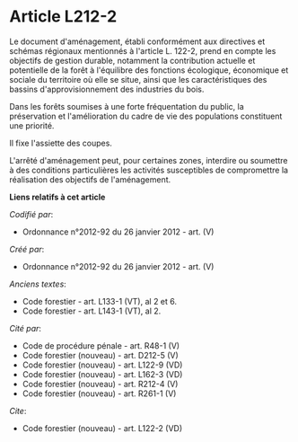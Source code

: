 # Article L212-2

Le document d'aménagement, établi conformément aux directives et schémas régionaux mentionnés à l'article L. 122-2, prend en
compte les objectifs de gestion durable, notamment la contribution actuelle et potentielle de la forêt à l'équilibre des
fonctions écologique, économique et sociale du territoire où elle se situe, ainsi que les caractéristiques des bassins
d'approvisionnement des industries du bois.

Dans les forêts soumises à une forte fréquentation du public, la préservation et l'amélioration du cadre de vie des
populations constituent une priorité.

Il fixe l'assiette des coupes.

L'arrêté d'aménagement peut, pour certaines zones, interdire ou soumettre à des conditions particulières les activités
susceptibles de compromettre la réalisation des objectifs de l'aménagement.

**Liens relatifs à cet article**

_Codifié par_:

  - Ordonnance n°2012-92 du 26 janvier 2012 - art. (V)

_Créé par_:

  - Ordonnance n°2012-92 du 26 janvier 2012 - art. (V)

_Anciens textes_:

  - Code forestier - art. L133-1 (VT), al 2 et 6.
  - Code forestier - art. L143-1 (VT), al 2.

_Cité par_:

  - Code de procédure pénale - art. R48-1 (V)
  - Code forestier (nouveau) - art. D212-5 (V)
  - Code forestier (nouveau) - art. L122-9 (VD)
  - Code forestier (nouveau) - art. L162-3 (VD)
  - Code forestier (nouveau) - art. R212-4 (V)
  - Code forestier (nouveau) - art. R261-1 (V)

_Cite_:

  - Code forestier (nouveau) - art. L122-2 (VD)
